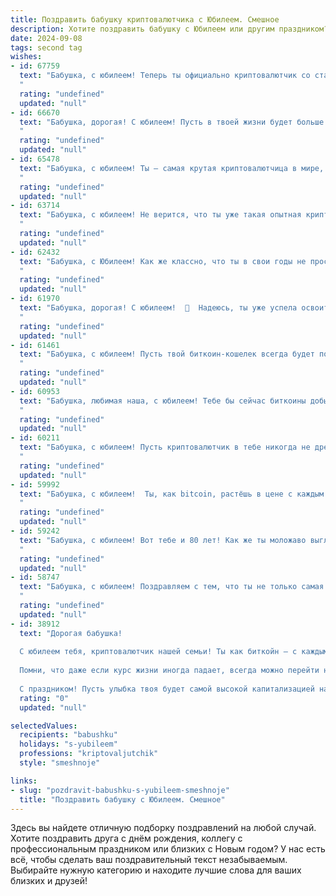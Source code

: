 ```yaml
---
title: Поздравить бабушку криптовалютчика с Юбилеем. Смешное
description: Хотите поздравить бабушку с Юбилеем или другим праздником? Наш ИИ создаст незабываемое поздравление, а вы обязательно выделитесь среди других.  
date: 2024-09-08
tags: second tag
wishes:
- id: 67759
  text: "Бабушка, с юбилеем! Теперь ты официально криптовалютчик со стажем! 🥳  Надеюсь, твои \"майнинговые\" операции приносят больше прибыли, чем у внуков! 😉
  "
  rating: "undefined"
  updated: "null"
- id: 66670
  text: "Бабушка, дорогая! С юбилеем! Пусть в твоей жизни будет больше биткоинов, чем морщин, а сатоши будут падать тебе прямо в руки! 😜
  "
  rating: "undefined"
  updated: "null"
- id: 65478
  text: "Бабушка, с юбилеем! Ты – самая крутая криптовалютчица в мире, которая не только умеет вязать носки, но и майнить биткоины! Желаем тебе, чтобы твоя крипто-ферма всегда работала без перебоев, а курс BTC рос так быстро, как ты собирала грибы в молодости!
  "
  rating: "undefined"
  updated: "null"
- id: 63714
  text: "Бабушка, с юбилеем! Не верится, что ты уже такая опытная криптовалютчица! Тебе бы сейчас не биткоинами торговать, а внуков баловать, но, видимо, ты решила, что цифровая валюта - это наше будущее! Желаю тебе, чтобы биткоин всегда рос, а сатоши падали тебе на голову в виде приятных бонусов!
  "
  rating: "undefined"
  updated: "null"
- id: 62432
  text: "Бабушка, с Юбилеем! Как же классно, что ты в свои годы не просто в курсе, что такое криптовалюта, а сама с ней работаешь! Может, скоро и Bitcoin в твои борщи добавишь? 😉  Будь здорова, бодра и всегда в тренде!
  "
  rating: "undefined"
  updated: "null"
- id: 61970
  text: "Бабушка, дорогая! С юбилеем!  🥳  Надеюсь, ты уже успела освоить не только садовый участок, но и криптовалютный рынок!  😉  Пусть твоя цифровая монета, как и твои внуки, приносит только радость и прибыль! 🎉
  "
  rating: "undefined"
  updated: "null"
- id: 61461
  text: "Бабушка, с юбилеем! Пусть твой биткоин-кошелек всегда будет полон, а майнинг-ферма работает без перебоев! 🎉🚀  Желаем тебе крепкого здоровья, чтобы ты дожила до того времени, когда криптовалюта станет официальной валютой, и  смогла оплатить все счета майнинговыми наградами! 😉
  "
  rating: "undefined"
  updated: "null"
- id: 60953
  text: "Бабушка, любимая наша, с юбилеем! Тебе бы сейчас биткоины добывать, а не пирожки печь, но мы тебя любим такой, какая ты есть -  умной, доброй и с горячим сердцем, которое всегда готово согреть нас своим теплом.  🎉
  "
  rating: "undefined"
  updated: "null"
- id: 60211
  text: "Бабушка, с юбилеем! Пусть криптовалютчик в тебе никогда не дремлет, а биткоины только растут! 🥳💰  Желаем тебе крепкого здоровья, чтобы ты могла шагать в ногу с технологиями, и неиссякаемого оптимизма, чтобы даже самые волатильные курсы не могли тебя заставить нервничать! 😉🚀
  "
  rating: "undefined"
  updated: "null"
- id: 59992
  text: "Бабушка, с юбилеем!  Ты, как bitcoin, растёшь в цене с каждым годом, только вместо майнинга у тебя – любовь и забота. Продолжай \"копать\" счастье, а мы будем \"тратить\" его на твою улыбку!
  "
  rating: "undefined"
  updated: "null"
- id: 59242
  text: "Бабушка, с юбилеем! Вот тебе и 80 лет! Как же ты моложаво выглядишь! Неужели секрет в криптовалюте? 😎  Считай, ты \"криптовалютная бабушка\" – настоящий пророк цифрового века!  Желаю тебе, чтобы биткоин рос как на дрожжах, чтобы у тебя всегда были самые крутые NFT, а жизненная энергия била ключом, как в блокчейне!
  "
  rating: "undefined"
  updated: "null"
- id: 58747
  text: "Бабушка, с юбилеем! Поздравляем с тем, что ты не только самая мудрая женщина в мире, но и, видимо, крутой криптовалютчик!  Надеемся, биткоин у тебя растет, а ты, как всегда, впереди планеты всей! 🥳
  "
  rating: "undefined"
  updated: "null"
- id: 38912
  text: "Дорогая бабушка!
  
  С юбилеем тебя, криптовалютчик нашей семьи! Ты как биткойн — с каждым годом только дорожаешь! Желаем, чтобы у тебя всегда было больше «плюсов» в жизни, чем «минусов» — как в лучших инвестициях! Пусть каждый день приносит свои дивиденды, а смех и радость складываются в счастливый кошелек!
  
  Помни, что даже если курс жизни иногда падает, всегда можно перейти на стабильные валюты: обнимашки, поцелуи и вкусные пирожки!
  
  С праздником! Пусть улыбка твоя будет самой высокой капитализацией нашего рода!"
  rating: "0"
  updated: "null"

selectedValues:
  recipients: "babushku"
  holidays: "s-yubileem"
  professions: "kriptovaljutchik"
  style: "smeshnoje"

links:
- slug: "pozdravit-babushku-s-yubileem-smeshnoje"
  title: "Поздравить бабушку с Юбилеем. Смешное"
---
```


Здесь вы найдете отличную подборку поздравлений на любой случай. 
Хотите поздравить друга с днём рождения, коллегу с профессиональным праздником или близких с Новым годом? У нас есть всё, чтобы сделать ваш поздравительный текст незабываемым. Выбирайте нужную категорию и находите лучшие слова для ваших близких и друзей!
